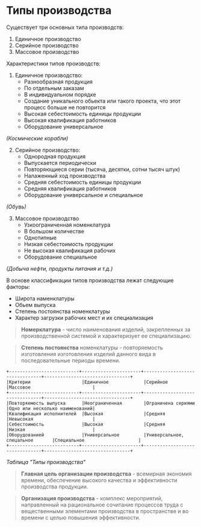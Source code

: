 # Типы производства
Существует три основных типа производств:
1. Единичное производство
2. Серийное производство
3. Массовое производство

Характеристики типов производств:
1. Единичное производство:
    * Разнообразная продукция
    * По отдельным заказам
    * В индивидуальном порядке
    * Создание уникального обьекта или такого проекта, что этот процесс больше не повторится
    * Высокая себестоимость единицы продукции
    * Высокая квалификация работников
    * Оборудование универсальное

*(Космические корабли)*

2. Серийное производство:
    * Однородная продукция
    * Выпускается периодически
    * Повторяющиеся серии (тысяча, десятки, сотни тысяч штук)
    * Налаженный ход производства
    * Средняя себестоимость единицы продукции
    * Средняя квалификация работников
    * Оборудование универсальное и специальное

*(Обувь)*

3. Массовое производство
    * Узкоограниченная номенклатура
    * В большом количестве
    * Однотипные
    * Низкая себестоимость продукции
    * Не высокая квалификация рабочих
    * Оборудование специальное

*(Добыча нефти, продукты питания и т.д.)*

В основе классификации типов производства лежат следующие факторы:
* Широта наменклатуры
* Обьем выпуска
* Степень постоянства номенклатуры
* Характер загрузки рабочих мест и их специализация

> **Номерклатура** - число наименования изделий, закрепленных за производственной системой и характеризует ее специализацию.

> **Степень постоянства** номенклатуры - повторяемость изготовления изготовления изделий данного вида в последовательные периоды времени.

```
+--------------------------+----------------------+--------------------------------+--------------------------------+
|Критерии                   |Единичное             |Серийное                        |Массовое                       |
+--------------------------+----------------------+--------------------------------+--------------------------------+
|Повторяемость выпуска      |Неограниченная        |Ограничена сериями              |Одно или несколько наименований|
|Квалификация исполнителей  |Высокая               |Средняя                         |Невысокая                      |
|Себестоимость              |Высокая               |Средняя                         |Низкая                         |
|Оборудованией              |Универсальное         |Универсальное, спецальное       |Специальное                    |
+--------------------------+----------------------+--------------------------------+--------------------------------+
```
*Таблица "Типы производства"*

> **Главная цель организации производства** - всемирная экономия времени, обеспечение высокого качества и эффективности производства продукции.

> **Организация производства** - комплекс мероприятий, направленный на рациональное сочитание процессов труда с вещественными элементами производства в пространстве и во времени с целью повышения эффективности.